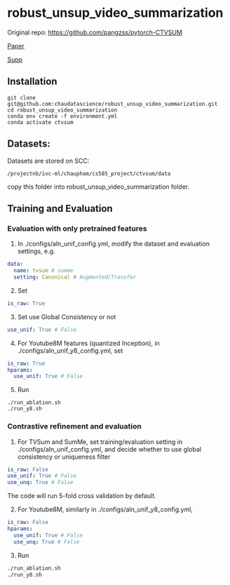 # robust_unsup_video_summarization

Original repo: https://github.com/pangzss/pytorch-CTVSUM

[Paper](https://openaccess.thecvf.com/content/WACV2023/papers/Pang_Contrastive_Losses_Are_Natural_Criteria_for_Unsupervised_Video_Summarization_WACV_2023_paper.pdf)  

[Supp](https://openaccess.thecvf.com/content/WACV2023/supplemental/Pang_Contrastive_Losses_Are_WACV_2023_supplemental.pdf) 



## Installation
```shell
git clone git@github.com:chaudatascience/robust_unsup_video_summarization.git
cd robust_unsup_video_summarization
conda env create -f environment.yml
conda activate ctvsum
```

## Datasets: 
Datasets are stored on SCC: 

`/projectnb/ivc-ml/chaupham/cs585_project/ctvsum/data`

copy this folder into robust_unsup_video_summarization folder.




## Training and Evaluation
### Evaluation with only pretrained features
1. In ./configs/aln_unif_config.yml, modify the dataset and evaluation settings, e.g.
```yaml
data:
  name: tvsum # summe
  setting: Canonical # Augmented/Transfer
```
2. Set
```yaml
is_raw: True
```
3. Set use Global Consistency or not
```yaml
use_unif: True # False
```
4. For Youtube8M features (quantized Inception), in ./configs/aln_unif_y8_config.yml, set
```yaml
is_raw: True
hparams:
  use_unif: True # False
```
5. Run
```shell
./run_ablation.sh
./run_y8.sh
```
### Contrastive refinement and evaluation
1. For TVSum and SumMe, set training/evaluation setting in ./configs/aln_unif_config.yml, and decide whether to use global consistency or uniqueness filter
```yaml
is_raw: False
use_unif: True # False
use_unq: True # False
```
  The code will run 5-fold cross validation by default.
  
2. For Youtube8M, similarly in ./configs/aln_unif_y8_config.yml,
```yaml
is_raw: False
hparams:
  use_unif: True # False
  use_unq: True # False
```
3. Run
```bash
./run_ablation.sh
./run_y8.sh
```

